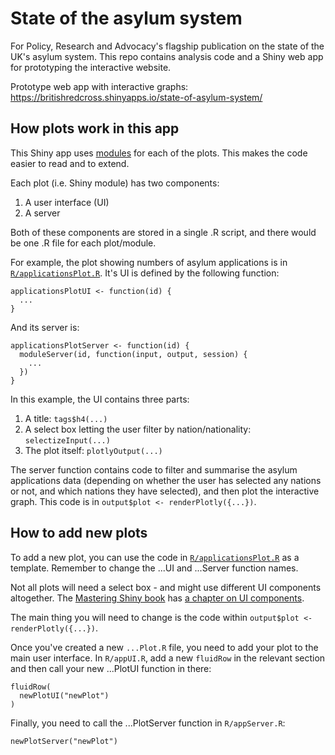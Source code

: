 # State of the asylum system
For Policy, Research and Advocacy's flagship publication on the state of the UK's asylum system. This repo contains analysis code and a Shiny web app for prototyping the interactive website.

Prototype web app with interactive graphs: https://britishredcross.shinyapps.io/state-of-asylum-system/

## How plots work in this app
This Shiny app uses [modules](https://shiny.rstudio.com/articles/modules.html) for each of the plots. This makes the code easier to read and to extend.

Each plot (i.e. Shiny module) has two components:

1. A user interface (UI)
2. A server

Both of these components are stored in a single .R script, and there would be one .R file for each plot/module.

For example, the plot showing numbers of asylum applications is in [`R/applicationsPlot.R`](https://github.com/britishredcrosssociety/state-of-asylum-system/blob/main/R/applicationsPlot.R). It's UI is defined by the following function:

```
applicationsPlotUI <- function(id) {
  ...
}
```

And its server is:

```
applicationsPlotServer <- function(id) {
  moduleServer(id, function(input, output, session) {
    ...
  })
}
```

In this example, the UI contains three parts:

1. A title: `tags$h4(...)`
2. A select box letting the user filter by nation/nationality: `selectizeInput(...)`
3. The plot itself: `plotlyOutput(...)`

The server function contains code to filter and summarise the asylum applications data (depending on whether the user has selected any nations or not, and which nations they have selected), and then plot the interactive graph. This code is in `output$plot <- renderPlotly({...})`.

## How to add new plots
To add a new plot, you can use the code in [`R/applicationsPlot.R`](https://github.com/britishredcrosssociety/state-of-asylum-system/blob/main/R/applicationsPlot.R) as a template. Remember to change the ...UI and ...Server function names.

Not all plots will need a select box - and might use different UI components altogether. The [Mastering Shiny book](https://mastering-shiny.org/) has [a chapter on UI components](https://mastering-shiny.org/basic-ui.html).

The main thing you will need to change is the code within `output$plot <- renderPlotly({...})`.

Once you've created a new `...Plot.R` file, you need to add your plot to the main user interface. In `R/appUI.R`, add a new `fluidRow` in the relevant section and then call your new ...PlotUI function in there:

```
fluidRow(
  newPlotUI("newPlot")
)
```

Finally, you need to call the ...PlotServer function in `R/appServer.R`:

```
newPlotServer("newPlot")
```
